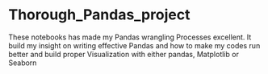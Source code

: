 # Thorough_Pandas_project
These notebooks has made my Pandas wrangling Processes excellent. It build my insight on writing effective Pandas and how to make my codes run better and build proper Visualization with either pandas, Matplotlib or Seaborn
